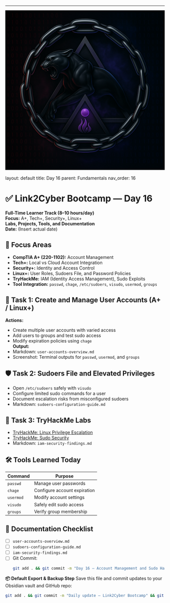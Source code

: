 ---
![Panther Icon](/assets/icons/icon-cyber-panther.png)

layout: default
title: Day 16
parent: Fundamentals
nav_order: 16

# ✅ Link2Cyber Bootcamp — Day 16
**Full-Time Learner Track (8–10 hours/day)**  
**Focus:** A+, Tech+, Security+, Linux+  
**Labs, Projects, Tools, and Documentation**  
**Date:** (Insert actual date)
## 🧩 Focus Areas
- **CompTIA A+ (220-1102):** Account Management  
- **Tech+:** Local vs Cloud Account Integration  
- **Security+:** Identity and Access Control  
- **Linux+:** User Roles, Sudoers File, and Password Policies  
- **TryHackMe:** IAM (Identity Access Management), Sudo Exploits  
- **Tool Integration:** `passwd`, `chage`, `/etc/sudoers`, `visudo`, `usermod`, `groups`
## 🔐 Task 1: Create and Manage User Accounts (A+ / Linux+)
**Actions:**  
- Create multiple user accounts with varied access  
- Add users to groups and test sudo access  
- Modify expiration policies using `chage`  
**Output:**  
- Markdown: `user-accounts-overview.md`  
- Screenshot: Terminal outputs for `passwd`, `usermod`, and `groups`
## 🛡️ Task 2: Sudoers File and Elevated Privileges
- Open `/etc/sudoers` safely with `visudo`  
- Configure limited sudo commands for a user  
- Document escalation risks from misconfigured sudoers
- Markdown: `sudoers-configuration-guide.md`
## 🧪 Task 3: TryHackMe Labs
- [TryHackMe: Linux Privilege Escalation](https://tryhackme.com/room/linuxprivesc)  
- [TryHackMe: Sudo Security](https://tryhackme.com/room/sudovulns)
- Markdown: `iam-security-findings.md`
## 🛠️ Tools Learned Today
| Command       | Purpose                            |
|---------------|------------------------------------|
| `passwd`      | Manage user passwords              |
| `chage`       | Configure account expiration       |
| `usermod`     | Modify account settings            |
| `visudo`      | Safely edit sudo access            |
| `groups`      | Verify group membership            |
## 📁 Documentation Checklist
- [ ] `user-accounts-overview.md`  
- [ ] `sudoers-configuration-guide.md`  
- [ ] `iam-security-findings.md`  
- [ ] Git Commit:
  ```bash
  git add . && git commit -m "Day 16 – Account Management and Sudo Hardening" && git push origin main
  ```
**📦 Default Export & Backup Step**
Save this file and commit updates to your Obsidian vault and GitHub repo:
```bash
git add . && git commit -m "Daily update – Link2Cyber Bootcamp" && git push origin main
```
